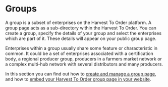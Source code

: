 # Groups

A group is a subset of enterprises on the Harvest To Order platform. A group page acts as a sub-directory within the Harvest To Order. You can create a group, specify the details of your group and select the enterprises which are part of it. These details will appear on your public group page. 

Enterprises within a group usually share some feature or characteristic in common. It could be a set of enterprises associated with a certification body, a regional producer group, producers in a farmers market network or a complex multi-hub network with several distributors and many producers. 

In this section you can find out how to [create and manage a group page](group-page.md), and how to [embed your Harvest To Order group page in your website](embed-a-group-page.md).

